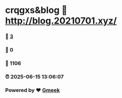 # crqgxs&blog :link: http://blog.20210701.xyz/ 
### :page_facing_up: [3](http://blog.20210701.xyz//tag.html) 
### :speech_balloon: 0 
### :hibiscus: 1106 
### :alarm_clock: 2025-06-15 13:06:07 
### Powered by :heart: [Gmeek](https://github.com/Meekdai/Gmeek)
